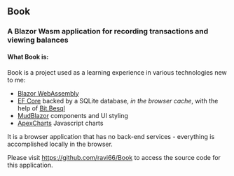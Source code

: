 ## Book

### A Blazor Wasm application for recording transactions and viewing balances

#### What Book is:
Book is a project used as a learning experience in various technologies new to me:
- [Blazor WebAssembly](https://dotnet.microsoft.com/en-us/apps/aspnet/web-apps/blazor)
- [EF Core](https://docs.microsoft.com/en-us/ef/core/) backed by a SQLite
 database, _in the browser cache_, with the help of
 [Bit.Besql](https://bitplatform.dev/besql/overview)
- [MudBlazor](https://www.mudblazor.com/) components and UI styling
- [ApexCharts](https://apexcharts.com/) Javascript charts

It is a browser application that has no back-end services - everything is accomplished 
locally in the browser.

Please visit https://github.com/ravi66/Book to access the source code for this application.
